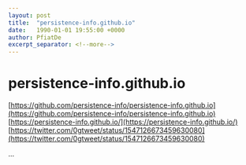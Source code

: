 ```yaml
---
layout: post
title:  "persistence-info.github.io"
date:   1990-01-01 19:55:00 +0000
author: PfiatDe
excerpt_separator: <!--more-->
---
```


# persistence-info.github.io
[https://github.com/persistence-info/persistence-info.github.io](https://github.com/persistence-info/persistence-info.github.io)
[https://persistence-info.github.io/](https://persistence-info.github.io/)
[https://twitter.com/0gtweet/status/1547126673459630080](https://twitter.com/0gtweet/status/1547126673459630080)

...
<!--more-->
